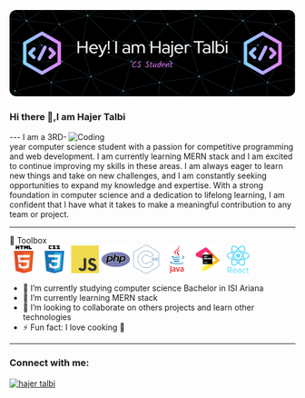 ![Header Image](https://github.com/Hajer45/Hajer45/blob/main/github-header-image%20(1).png)
### Hi there 👋,I am Hajer Talbi

<img align="right" alt="Coding" width="400" src="https://encrypted-tbn0.gstatic.com/images?q=tbn:ANd9GcQPjeKg6m_g2Ntpf4QgwAo0iyRMqI41H8g25A&usqp=CAU">
---
I am a 3RD-year computer science student with a passion for competitive programming and web development. I am currently learning MERN stack and I am excited to continue improving my skills in these areas. 
I am always eager to learn new things and take on new challenges, and I am constantly seeking opportunities to expand my knowledge and expertise.
With a strong foundation in computer science and a dedication to lifelong learning, I am confident that I have what it takes to make a meaningful contribution to any team or project.

---
:toolbox: Toolbox 
<br/>
<img   src="https://github.com/devicons/devicon/blob/master/icons/html5/html5-original-wordmark.svg"  width=50px height=50px>
<img   src="https://github.com/devicons/devicon/blob/master/icons/css3/css3-original-wordmark.svg"  width=50px height=50px>
<img   src="https://github.com/devicons/devicon/blob/master/icons/javascript/javascript-original.svg"  width=50px height=50px>
<img   src="https://github.com/devicons/devicon/blob/master/icons/php/php-original.svg"  width=50px height=50px>
<img   src="https://github.com/devicons/devicon/blob/master/icons/cplusplus/cplusplus-line.svg"  width=50px height=50px>
<img   src="https://github.com/devicons/devicon/blob/master/icons/java/java-original-wordmark.svg"  width=50px height=50px>
<img   src="https://github.com/devicons/devicon/blob/master/icons/jetbrains/jetbrains-original.svg"  width=50px height=50px>
<img   src="https://github.com/devicons/devicon/blob/master/icons/react/react-original-wordmark.svg"  width=50px height=50px>



<!--
**Hajer45/Hajer45** is a ✨ _special_ ✨ repository because its `README.md` (this file) appears on your GitHub profile.-->
- 🔭 I’m currently studying computer science Bachelor in ISI Ariana
- 🌱 I’m currently learning  MERN stack
- 👯 I’m looking to collaborate on others projects and learn other technologies
- ⚡ Fun fact: I love cooking :eyes:
---
<h3 align="left">Connect with me:</h3>
<p align="left">
<a href="https://www.linkedin.com/in/hajer-talbi-238171169/" target="blank"><img align="center" src="https://raw.githubusercontent.com/rahuldkjain/github-profile-readme-generator/master/src/images/icons/Social/linked-in-alt.svg" alt="hajer talbi" height="30" width="40" /></a>
</p>
